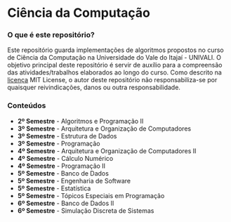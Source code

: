 ﻿# Ciência da Computação

### O que é este repositório?

Este repositório guarda implementações de algoritmos propostos no curso de
Ciência da Computação na Universidade do Vale do Itajaí - UNIVALI. O objetivo
principal deste repositório é servir de auxílio para a compreensão das atividades/trabalhos
elaborados ao longo do curso. Como descrito na [licença](LICENSE) MIT License, o autor deste repositório
não responsabiliza-se por quaisquer reivindicações, danos ou outra responsabilidade.

### Conteúdos

- **2º Semestre** - Algoritmos e Programação II
- **3º Semestre** - Arquitetura e Organização de Computadores
- **3º Semestre** - Estrutura de Dados
- **3º Semestre** - Programação
- **4º Semestre** - Arquitetura e Organização de Computadores II
- **4º Semestre** - Cálculo Numérico
- **4º Semestre** - Programação II
- **5º Semestre** - Banco de Dados
- **5º Semestre** - Engenharia de Software
- **5º Semestre** - Estatística
- **5º Semestre** - Tópicos Especiais em Programação
- **6º Semestre** - Banco de Dados II
- **6º Semestre** - Simulação Discreta de Sistemas
